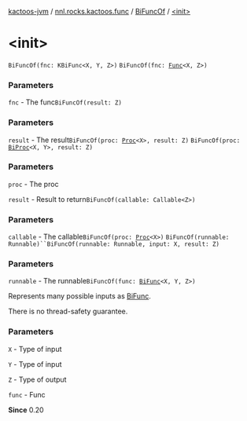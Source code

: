 [kactoos-jvm](../../index.md) / [nnl.rocks.kactoos.func](../index.md) / [BiFuncOf](index.md) / [&lt;init&gt;](.)

# &lt;init&gt;

`BiFuncOf(fnc: KBiFunc<X, Y, Z>)`
`BiFuncOf(fnc: `[`Func`](../../nnl.rocks.kactoos/-func/index.md)`<X, Z>)`

### Parameters

`fnc` - The func`BiFuncOf(result: Z)`

### Parameters

`result` - The result`BiFuncOf(proc: `[`Proc`](../../nnl.rocks.kactoos/-proc/index.md)`<X>, result: Z)`
`BiFuncOf(proc: `[`BiProc`](../../nnl.rocks.kactoos/-bi-proc/index.md)`<X, Y>, result: Z)`

### Parameters

`proc` - The proc

`result` - Result to return`BiFuncOf(callable: Callable<Z>)`

### Parameters

`callable` - The callable`BiFuncOf(proc: `[`Proc`](../../nnl.rocks.kactoos/-proc/index.md)`<X>)`
`BiFuncOf(runnable: Runnable)``BiFuncOf(runnable: Runnable, input: X, result: Z)`

### Parameters

`runnable` - The runnable`BiFuncOf(func: `[`BiFunc`](../../nnl.rocks.kactoos/-bi-func/index.md)`<X, Y, Z>)`

Represents many possible inputs as [BiFunc](../../nnl.rocks.kactoos/-bi-func/index.md).

There is no thread-safety guarantee.

### Parameters

`X` - Type of input

`Y` - Type of input

`Z` - Type of output

`func` - Func

**Since**
0.20

